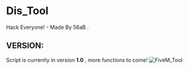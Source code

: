 # Dis_Tool
Hack Everyone! - Made By 56aB .

## VERSION:

Script is currently in version **1.0** , more functions to come!
![FiveM_Tool](https://github.com/user-attachments/assets/a932ce63-4ff4-4b59-bf09-f33f8a697672)
